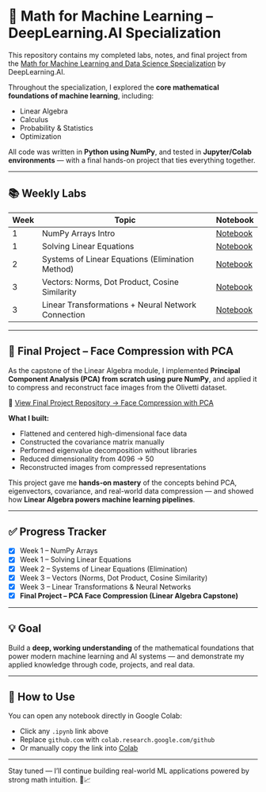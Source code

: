 # 🧠 Math for Machine Learning – DeepLearning.AI Specialization

This repository contains my completed labs, notes, and final project from the [Math for Machine Learning and Data Science Specialization](https://www.coursera.org/specializations/mathematics-for-machine-learning-and-data-science) by DeepLearning.AI.

Throughout the specialization, I explored the **core mathematical foundations of machine learning**, including:
- Linear Algebra
- Calculus
- Probability & Statistics
- Optimization

All code was written in **Python using NumPy**, and tested in **Jupyter/Colab environments** — with a final hands-on project that ties everything together.

---

## 📚 Weekly Labs

| Week | Topic                                               | Notebook                                                                 |
|------|-----------------------------------------------------|--------------------------------------------------------------------------|
| 1    | NumPy Arrays Intro                                  | [Notebook](./week1_numpy_intro/introduction_to_numpy_arrays.ipynb)      |
| 1    | Solving Linear Equations                            | [Notebook](./week1_equation_solving/SolvingEquations.ipynb)             |
| 2    | Systems of Linear Equations (Elimination Method)    | [Notebook](./week2_eliminate_method/Linalg_usage_numpy.ipynb)           |
| 3    | Vectors: Norms, Dot Product, Cosine Similarity      | [Notebook](./week3_vectors/Vectors.ipynb)                                |
| 3    | Linear Transformations + Neural Network Connection  | [Notebook](./week3_linear_transformations_lab/LinearTranformationsAndNeuralNetworks.ipynb) |

---

## 🧪 Final Project – Face Compression with PCA

As the capstone of the Linear Algebra module, I implemented **Principal Component Analysis (PCA) from scratch using pure NumPy**, and applied it to compress and reconstruct face images from the Olivetti dataset.

🔗 [View Final Project Repository → Face Compression with PCA](https://github.com/your-username/face-compression-pca)

**What I built:**
- Flattened and centered high-dimensional face data
- Constructed the covariance matrix manually
- Performed eigenvalue decomposition without libraries
- Reduced dimensionality from 4096 → 50
- Reconstructed images from compressed representations

This project gave me **hands-on mastery** of the concepts behind PCA, eigenvectors, covariance, and real-world data compression — and showed how **Linear Algebra powers machine learning pipelines**.

---

## ✅ Progress Tracker

- [x] Week 1 – NumPy Arrays
- [x] Week 1 – Solving Linear Equations
- [x] Week 2 – Systems of Linear Equations (Elimination)
- [x] Week 3 – Vectors (Norms, Dot Product, Cosine Similarity)
- [x] Week 3 – Linear Transformations & Neural Networks
- [x] **Final Project – PCA Face Compression (Linear Algebra Capstone)**

---

## 💡 Goal

Build a **deep, working understanding** of the mathematical foundations that power modern machine learning and AI systems — and demonstrate my applied knowledge through code, projects, and real data.

---

## 🚀 How to Use

You can open any notebook directly in Google Colab:

- Click any `.ipynb` link above
- Replace `github.com` with `colab.research.google.com/github`
- Or manually copy the link into [Colab](https://colab.research.google.com)

---

Stay tuned — I’ll continue building real-world ML applications powered by strong math intuition. 🔬📈
